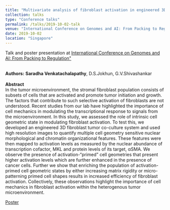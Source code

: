 ```yaml
---
title: "Multivariate analysis of fibroblast activation in engineered 3D tumor microenvironments"
collection: talks
type: "Conference talks"
permalink: /talks/2019-10-02-talk
venue: "International Conference on Genomes and AI: From Packing to Regulation"
date: 2019-10-02
location: "Singapore"
---
```


Talk and poster presentation at [International Conference on Genomes and AI: From Packing to Regulation"](https://mbi.nus.edu.sg/events/2019-genomes-and-ai/)
<br/><br/>

**Authors:** **Saradha Venkatachalapathy**, D.S.Jokhun, G.V.Shivashankar<br/><br/>
**Abstract** <br/>
In the tumor microenvironment, the stromal fibroblast population consists of subsets of cells that are activated and promote tumor initiation and growth. The factors that contribute to such selective activation of fibroblasts are not understood. Recent studies from our lab have highlighted the importance of cell mechanics in modulating the transcriptional response to signals from the microenvironment. In this study, we assessed the role of intrinsic cell geometric state in modulating fibroblast activation. To test this, we developed an engineered 3D fibroblast tumor co-culture system and used high resolution images to quantify multiple cell geometry sensitive nuclear morphological and chromatin organizational features. These features were then mapped to activation levels as measured by the nuclear abundance of transcription cofactor, MKL and protein levels of its target, αSMA. We observe the presence of activation-“primed” cell geometries that present higher activation levels which are further enhanced in the presence of cancer cells. Further we show that enriching the population of activation-primed cell geometric states by either increasing matrix rigidity or micro-patterning primed cell shapes results in increased efficiency of fibroblast activation. Collectively, these observations highlight the importance of cell mechanics in fibroblast activation within the heterogenous tumor microenvironment.<br/>

[Poster](https://SaradhaVenkatachalapathy.github.io/files/Poster_genomes_and_AI_2019.pdf)
